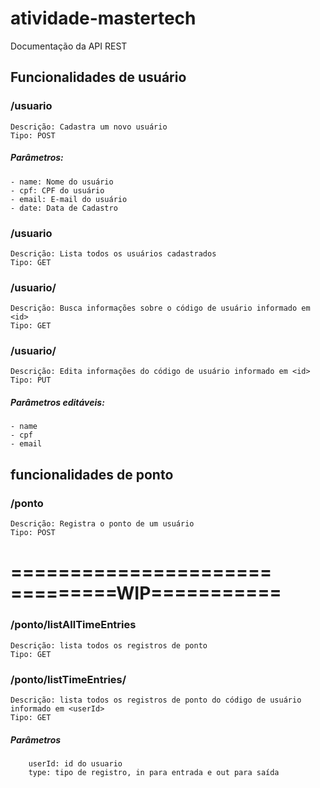 # atividade-mastertech

Documentação da API REST

## Funcionalidades de usuário

### /usuario
    Descrição: Cadastra um novo usuário
    Tipo: POST

##### Parâmetros:
    - name: Nome do usuário
    - cpf: CPF do usuário
    - email: E-mail do usuário
    - date: Data de Cadastro

### /usuario
    Descrição: Lista todos os usuários cadastrados
    Tipo: GET

### /usuario/<id>
    Descrição: Busca informações sobre o código de usuário informado em <id>
    Tipo: GET

### /usuario/<id>
    Descrição: Edita informações do código de usuário informado em <id>
    Tipo: PUT

##### Parâmetros editáveis:
    - name
    - cpf
    - email

## funcionalidades de ponto

### /ponto
    Descrição: Registra o ponto de um usuário
    Tipo: POST



======================
=========WIP===========
======================
### /ponto/listAllTimeEntries
    Descrição: lista todos os registros de ponto
    Tipo: GET

### /ponto/listTimeEntries/<userId>
    Descrição: lista todos os registros de ponto do código de usuário informado em <userId>
    Tipo: GET



##### Parâmetros
        userId: id do usuario
        type: tipo de registro, in para entrada e out para saída

